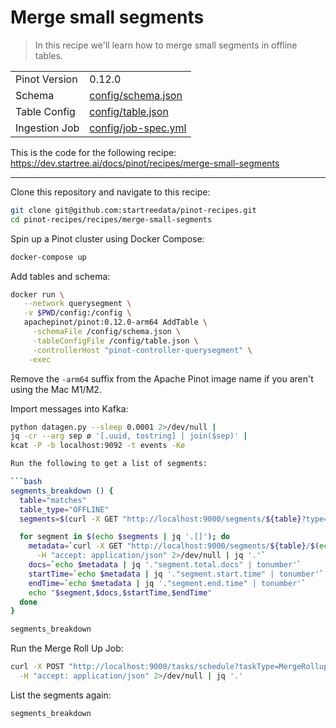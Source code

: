 # Merge small segments

> In this recipe we'll learn how to merge small segments in offline tables.

<table>
  <tr>
    <td>Pinot Version</td>
    <td>0.12.0</td>
  </tr>
  <tr>
    <td>Schema</td>
    <td><a href="config/schema.json">config/schema.json</a></td>
  </tr>
    <tr>
    <td>Table Config</td>
    <td><a href="config/table.json">config/table.json</a></td>
  </tr>
      <tr>
    <td>Ingestion Job</td>
    <td><a href="config/job-spec.yml">config/job-spec.yml</a></td>
  </tr>
</table>

This is the code for the following recipe: https://dev.startree.ai/docs/pinot/recipes/merge-small-segments

***

Clone this repository and navigate to this recipe:

```bash
git clone git@github.com:startreedata/pinot-recipes.git
cd pinot-recipes/recipes/merge-small-segments
```

Spin up a Pinot cluster using Docker Compose:

```bash
docker-compose up
```

Add tables and schema:

```bash
docker run \
   --network querysegment \
   -v $PWD/config:/config \
   apachepinot/pinot:0.12.0-arm64 AddTable \
     -schemaFile /config/schema.json \
     -tableConfigFile /config/table.json \
     -controllerHost "pinot-controller-querysegment" \
    -exec
```

Remove the `-arm64` suffix from the Apache Pinot image name if you aren't using the Mac M1/M2.

Import messages into Kafka:

```bash
python datagen.py --sleep 0.0001 2>/dev/null |
jq -cr --arg sep ø '[.uuid, tostring] | join($sep)' |
kcat -P -b localhost:9092 -t events -Kø

Run the following to get a list of segments:

```bash
segments_breakdown () {
  table="matches"
  table_type="OFFLINE"
  segments=$(curl -X GET "http://localhost:9000/segments/${table}?type=${table_type}"  2>/dev/null | jq -r '.[] []')

  for segment in $(echo $segments | jq '.[]'); do 
    metadata=`curl -X GET "http://localhost:9000/segments/${table}/$(echo ${segment} | jq -r)/metadata" \
      -H "accept: application/json" 2>/dev/null | jq '.'`
    docs=`echo $metadata | jq '."segment.total.docs" | tonumber'`
    startTime=`echo $metadata | jq '."segment.start.time" | tonumber'`
    endTime=`echo $metadata | jq '."segment.end.time" | tonumber'`
    echo "$segment,$docs,$startTime,$endTime"
  done
}

segments_breakdown
```

Run the Merge Roll Up Job:

```bash
curl -X POST "http://localhost:9000/tasks/schedule?taskType=MergeRollupTask&tableName=matches_OFFLINE" \
  -H "accept: application/json" 2>/dev/null | jq '.'
```

List the segments again:

```bash
segments_breakdown
```
